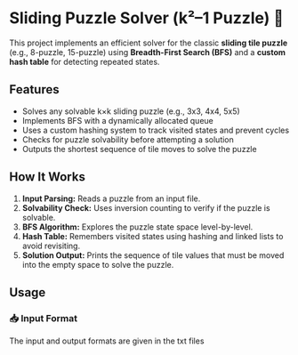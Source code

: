
# Sliding Puzzle Solver (k²–1 Puzzle) 🧩

This project implements an efficient solver for the classic **sliding tile puzzle** (e.g., 8-puzzle, 15-puzzle) using **Breadth-First Search (BFS)** and a **custom hash table** for detecting repeated states.

## Features
- Solves any solvable k×k sliding puzzle (e.g., 3x3, 4x4, 5x5)
- Implements BFS with a dynamically allocated queue
- Uses a custom hashing system to track visited states and prevent cycles
- Checks for puzzle solvability before attempting a solution
- Outputs the shortest sequence of tile moves to solve the puzzle

## How It Works
1. **Input Parsing:** Reads a puzzle from an input file.
2. **Solvability Check:** Uses inversion counting to verify if the puzzle is solvable.
3. **BFS Algorithm:** Explores the puzzle state space level-by-level.
4. **Hash Table:** Remembers visited states using hashing and linked lists to avoid revisiting.
5. **Solution Output:** Prints the sequence of tile values that must be moved into the empty space to solve the puzzle.

## Usage

### 📥 Input Format
The input and output formats are given in the txt files


